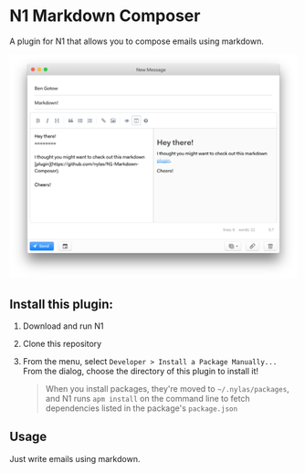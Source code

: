 
# N1 Markdown Composer

A plugin for N1 that allows you to compose emails using markdown.

![Markdown Screenshot](/assets/markdown_screenshot.png?raw=true "Markdown Composer")

## Install this plugin:

1. Download and run N1

2. Clone this repository

2. From the menu, select `Developer > Install a Package Manually...`
   From the dialog, choose the directory of this plugin to install it!

   > When you install packages, they're moved to `~/.nylas/packages`,
   > and N1 runs `apm install` on the command line to fetch dependencies
   > listed in the package's `package.json`

## Usage

Just write emails using markdown.

